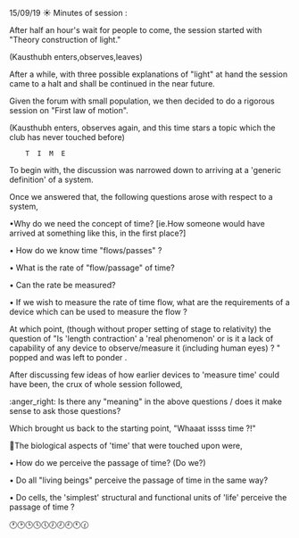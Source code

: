15/09/19
:sunny: Minutes of session :

After half an hour's wait for people to come, the session started with "Theory construction of light."

(Kausthubh enters,observes,leaves)

After a while, with three possible explanations of "light" at hand the session came to a halt and shall be continued in the near future.

Given the forum with small population, we then decided to do a rigorous session on "First law of motion".

(Kausthubh enters, observes again, and this time stars a topic which the club has never touched before)

        T  I  M  E

To begin with, the discussion was narrowed down to arriving at a 'generic definition' of a system.

Once we answered that, the following questions arose with respect to a system,

•Why do we need the concept of time? 
 [ie.How someone would have arrived at something like this, in the first place?]

• How do we know time "flows/passes" ?

• What is the rate of "flow/passage" of time?

• Can the rate be measured?

• If we wish to measure the rate of time flow, what are the requirements of a device which can be used to measure the flow ?

At which point, (though without proper setting of stage to relativity) the question of  "Is 'length contraction' a 'real phenomenon' or is it a lack of capability of any device to observe/measure it (including human eyes) ? " popped and was left to ponder .

After discussing few ideas of how earlier devices to 'measure time' could have been, the crux of whole session followed,

:anger_right: Is there any "meaning" in the above questions / does it make sense to ask those questions?

Which brought us back to the starting point, 
"Whaaat issss time ?!"

:feet:The biological aspects of 'time' that were touched upon were,

• How do we perceive the passage of time? (Do we?)

• Do all "living beings" perceive the passage of time in the same way?

• Do cells, the 'simplest' structural and functional units of 'life' perceive the passage of time ?

:clock1::clock2::clock3::clock4::clock5::clock7::clock8::clock9::clock11::clock130:
